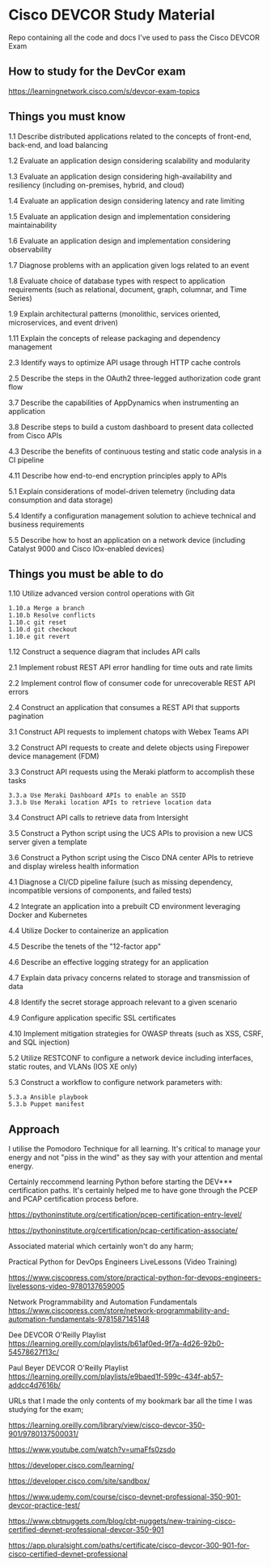 # Cisco DEVCOR Study Material

Repo containing all the code and docs I've used to pass the Cisco DEVCOR Exam

## How to study for the DevCor exam

<https://learningnetwork.cisco.com/s/devcor-exam-topics>

## Things you must know

1.1 Describe distributed applications related to the concepts of front-end, back-end, and load balancing

1.2 Evaluate an application design considering scalability and modularity

1.3 Evaluate an application design considering high-availability and resiliency (including on-premises, hybrid, and cloud)

1.4 Evaluate an application design considering latency and rate limiting

1.5 Evaluate an application design and implementation considering maintainability

1.6 Evaluate an application design and implementation considering observability

1.7 Diagnose problems with an application given logs related to an event

1.8 Evaluate choice of database types with respect to application requirements (such as relational, document, graph, columnar, and Time Series)

1.9 Explain architectural patterns (monolithic, services oriented, microservices, and event driven)

1.11 Explain the concepts of release packaging and dependency management

2.3 Identify ways to optimize API usage through HTTP cache controls

2.5 Describe the steps in the OAuth2 three-legged authorization code grant flow

3.7 Describe the capabilities of AppDynamics when instrumenting an application

3.8 Describe steps to build a custom dashboard to present data collected from Cisco APIs

4.3 Describe the benefits of continuous testing and static code analysis in a CI pipeline

4.11 Describe how end-to-end encryption principles apply to APIs

5.1 Explain considerations of model-driven telemetry (including data consumption and data storage)

5.4 Identify a configuration management solution to achieve technical and business requirements

5.5 Describe how to host an application on a network device (including Catalyst 9000 and Cisco IOx-enabled devices)

## Things you must be able to do

1.10 Utilize advanced version control operations with Git

    1.10.a Merge a branch
    1.10.b Resolve conflicts
    1.10.c git reset
    1.10.d git checkout
    1.10.e git revert

1.12 Construct a sequence diagram that includes API calls

2.1 Implement robust REST API error handling for time outs and rate limits

2.2 Implement control flow of consumer code for unrecoverable REST API errors

2.4 Construct an application that consumes a REST API that supports pagination

3.1 Construct API requests to implement chatops with Webex Teams API

3.2 Construct API requests to create and delete objects using Firepower device management (FDM)

3.3 Construct API requests using the Meraki platform to accomplish these tasks

    3.3.a Use Meraki Dashboard APIs to enable an SSID
    3.3.b Use Meraki location APIs to retrieve location data

3.4 Construct API calls to retrieve data from Intersight

3.5 Construct a Python script using the UCS APIs to provision a new UCS server given a template

3.6 Construct a Python script using the Cisco DNA center APIs to retrieve and display wireless health information

4.1 Diagnose a CI/CD pipeline failure (such as missing dependency, incompatible versions of components, and failed tests)

4.2 Integrate an application into a prebuilt CD environment leveraging Docker and Kubernetes

4.4 Utilize Docker to containerize an application

4.5 Describe the tenets of the "12-factor app"

4.6 Describe an effective logging strategy for an application

4.7 Explain data privacy concerns related to storage and transmission of data

4.8 Identify the secret storage approach relevant to a given scenario

4.9 Configure application specific SSL certificates

4.10 Implement mitigation strategies for OWASP threats (such as XSS, CSRF, and SQL injection)

5.2 Utilize RESTCONF to configure a network device including interfaces, static routes, and VLANs (IOS XE only)

5.3 Construct a workflow to configure network parameters with:

    5.3.a Ansible playbook
    5.3.b Puppet manifest

## Approach

I utilise the Pomodoro Technique for all learning. It's critical to manage your energy and not "piss in the wind" as they say with your attention and mental energy.

Certainly reccommend learning Python before starting the DEV*** certification paths. It's certainly helped me to have gone through the PCEP and PCAP certification process before.

<https://pythoninstitute.org/certification/pcep-certification-entry-level/>

<https://pythoninstitute.org/certification/pcap-certification-associate/>

Associated material which certainly won't do any harm;

Practical Python for DevOps Engineers LiveLessons (Video Training)

<https://www.ciscopress.com/store/practical-python-for-devops-engineers-livelessons-video-9780137659005>

Network Programmability and Automation Fundamentals
<https://www.ciscopress.com/store/network-programmability-and-automation-fundamentals-9781587145148>

Dee DEVCOR O'Reilly Playlist
<https://learning.oreilly.com/playlists/b61af0ed-9f7a-4d26-92b0-54578627f13c/>

Paul Beyer DEVCOR O'Reilly Playlist
<https://learning.oreilly.com/playlists/e9baed1f-599c-434f-ab57-addcc4d7616b/>

URLs that I made the only contents of my bookmark bar all the time I was studying for the exam;

<https://learning.oreilly.com/library/view/cisco-devcor-350-901/9780137500031/>

<https://www.youtube.com/watch?v=umaFfs0zsdo>

<https://developer.cisco.com/learning/>

<https://developer.cisco.com/site/sandbox/>

<https://www.udemy.com/course/cisco-devnet-professional-350-901-devcor-practice-test/>

<https://www.cbtnuggets.com/blog/cbt-nuggets/new-training-cisco-certified-devnet-professional-devcor-350-901>

<https://app.pluralsight.com/paths/certificate/cisco-devcor-300-901-for-cisco-certified-devnet-professional>
